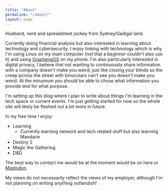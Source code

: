 ```yaml
---
title: "About"
permalink: "/about/"
layout: page
---
```


Husband, nerd and spreadsheet jockey from Sydney/Gadigal land.

Currently doing financial analysis but also interested in learning about technology and cybersecurity. I enjoy tinking with technology which is why I'm using Linux on my main computer (not that a beginner couldn't also use it) and using <a href="https://grapheneos.org/features">GrapheneOS</a> on my phone. I'm also particularly interested in digital privacy, I believe that not wanting to continuously share information with a company doesn't make you weird, just like closing your blinds so the creep across the street with binoculars can't see you doesn't make you weird. At the minumum you should be able to chose what information you provide and for what purpose.

I'm setting up this blog where I plan to write about things I'm learning in the tech space or current events. I'm just getting started for now so the whole site will likely be fleshed out a bit more in future.

In my free time I enjoy:
- Learning
  - Currently learning network and tech related stuff but also learning Mandarin
- Destiny 2
- Magic the Gathering
- D&D

The best way to contact me would be at the moment would be on here or <a href="https://infosec.exchange/@declan">Mastodon</a>.

My views do not necessarily reflect the views of my employer, although I'm not planning on writing anything outlandish!
